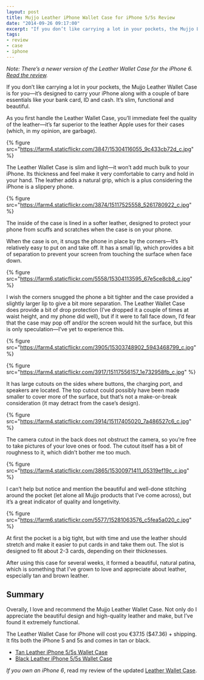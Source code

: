 ```yaml
---
layout: post
title: Mujjo Leather iPhone Wallet Case for iPhone 5/5s Review
date: "2014-09-26 09:17:00"
excerpt: "If you don’t like carrying a lot in your pockets, the Mujjo Leather Wallet Case is for you—it’s designed to carry your iPhone along with a couple of bare essentials like your bank card, ID and cash. It’s slim, functional and beautiful."
tags:
- review
- case
- iphone
---
```


*Note: There’s a newer version of the Leather Wallet Case for the <span class="no-break">iPhone 6</span>. <a href="/blog/mujjo-leather-wallet-case-iphone-6">Read the review</a>.*

If you don’t like carrying a lot in your pockets, the Mujjo Leather Wallet Case is for you—it’s designed to carry your iPhone along with a couple of bare essentials like your bank card, ID and cash. It’s slim, functional and beautiful.

<!--more-->

As you first handle the Leather Wallet Case, you’ll immediate feel the quality of the leather—it’s far superior to the leather Apple uses for their cases (which, in my opinion, are garbage).

{% figure src="https://farm4.staticflickr.com/3847/15304116055_9c433cb72d_c.jpg" %}

The Leather Wallet Case is slim and light—it won’t add much bulk to your iPhone. Its thickness and feel make it very comfortable to carry and hold in your hand. The leather adds a natural grip, which is a plus considering the iPhone is a slippery phone.

{% figure src="https://farm4.staticflickr.com/3874/15117525558_5261780922_c.jpg" %}

The inside of the case is lined in a softer leather, designed to protect your phone from scuffs and scratches when the case is on your phone.

When the case is on, it snugs the phone in place by the corners—It’s relatively easy to put on and take off. It has a small lip, which provides a bit of separation to prevent your screen from touching the surface when face down.

{% figure src="https://farm6.staticflickr.com/5558/15304113595_67e5ce8cb8_c.jpg" %}

I wish the corners snugged the phone a bit tighter and the case provided a slightly larger lip to give a bit more separation. The Leather Wallet Case does provide a bit of drop protection (I’ve dropped it a couple of times at waist height, and my phone did well), but if it were to fall face down, I’d fear that the case may pop off and/or the screen would hit the surface, but this is only speculation—I’ve yet to experience this.

{% figure src="https://farm4.staticflickr.com/3905/15303748902_5943468799_c.jpg" %}

{% figure src="https://farm4.staticflickr.com/3917/15117556157_1e732958fb_c.jpg" %}

It has large cutouts on the sides where buttons, the charging port, and speakers are located. The top cutout could possibly have been made smaller to cover more of the surface, but that’s not a make-or-break consideration (it may detract from the case’s design).

{% figure src="https://farm4.staticflickr.com/3914/15117405020_7a486527c6_c.jpg" %}

The camera cutout in the back does not obstruct the camera, so you’re free to take pictures of your love ones or food. The cutout itself has a bit of roughness to it, which didn’t bother me too much.

{% figure src="https://farm4.staticflickr.com/3865/15300971411_05319ef19c_c.jpg" %}

I can’t help but notice and mention the beautiful and well-done stitching around the pocket (let alone all Mujjo products that I’ve come across), but it’s a great indicator of quality and longetivity.

{% figure src="https://farm6.staticflickr.com/5577/15281063576_c5fea5a020_c.jpg" %}

At first the pocket is a big tight, but with time and use the leather should stretch and make it easier to put cards in and take them out. The slot is designed to fit about 2-3 cards, depending on their thicknesses.

After using this case for several weeks, it formed a beautiful, natural patina, which is something that I’ve grown to love and appreciate about leather, especially tan and brown leather.

## Summary

Overally, I love and recommend the Mujjo Leather Wallet Case. Not only do I appreciate the beautiful design and high-quality leather and make, but I’ve found it extremely functional.

The Leather Wallet Case for iPhone will cost you €37.15 ($47.36) + shipping. It fits both the iPhone 5 and 5s and comes in tan or black.

- [Tan Leather iPhone 5/5s Wallet Case](http://www.mujjo.com/collections/understated/leather-iphone-5s-wallet-case-tan)
- [Black Leather iPhone 5/5s Wallet Case](http://www.mujjo.com/collections/low-key/leather-iphone-5s-wallet-case-black)

*If you own an iPhone 6*, read my review of the updated [Leather Wallet Case](/blog/mujjo-leather-wallet-case-iphone-6).

